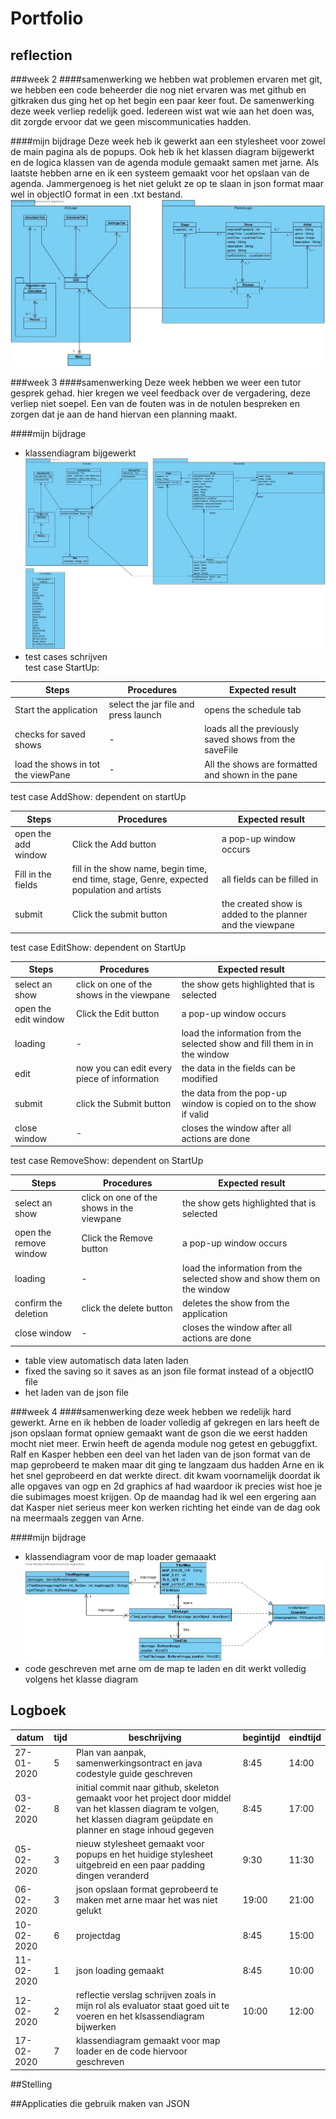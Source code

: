 # Portfolio
## reflection


###week 2
####samenwerking
we hebben wat problemen ervaren met git, we hebben een code beheerder die nog niet ervaren was met github en gitkraken dus ging het op het begin een paar keer fout.
De samenwerking deze week verliep redelijk goed.
Iedereen wist wat wie aan het doen was, dit zorgde ervoor dat we geen miscommunicaties hadden.

####mijn bijdrage
Deze week heb ik gewerkt aan een stylesheet voor zowel de main pagina als de popups. 
Ook heb ik het klassen diagram bijgewerkt en de logica klassen van de agenda module gemaakt samen met jarne.
Als laatste hebben arne en ik een systeem gemaakt voor het opslaan van de agenda.
Jammergenoeg is het niet gelukt ze op te slaan in json format maar wel in objectIO format in een .txt bestand.
![Klassen diagram week 2](Resources/klassenDiagram_week2.png "Klassen diagram week 2")

###week 3
####samenwerking
Deze week hebben we weer een tutor gesprek gehad. hier kregen we veel feedback over de vergadering, deze verliep niet soepel.
Een van de fouten was in de notulen bespreken en zorgen dat je aan de hand hiervan een planning maakt.

####mijn bijdrage
- klassendiagram bijgewerkt
![Klassen diagram week 3](Resources/klassenDiagram_week3.png "Klassen diagram week 3")
- test cases schrijven <br>
test case StartUp:

|Steps|Procedures|Expected result|
|---|---|---|
|Start the application|select the jar file and press launch|opens the schedule tab|
|checks for saved shows|-|loads all the previously saved shows from the saveFile|
|load the shows in tot the viewPane|-|All the shows are formatted and shown in the pane|

test case AddShow: dependent on startUp

|Steps|Procedures|Expected result|
|---|---|---|
|open the add window|Click the Add button|a pop-up window occurs|
|Fill in the fields|fill in the show name, begin time, end time, stage, Genre, expected population and artists|all fields can be filled in|
|submit|Click the submit button|the created show is added to the planner and the viewpane|


test case EditShow: dependent on StartUp

|Steps|Procedures|Expected result|
|---|---|---|
|select an show|click on one of the shows in the viewpane|the show gets highlighted that is selected|
|open the edit window|Click the Edit button|a pop-up window occurs|
|loading|-|load the information from the selected show and fill them in in the window|
|edit|now you can edit every piece of information|the data in the fields can be modified|
|submit|click the Submit button|the data from the pop-up window is copied on to the show if valid|
|close window|-|closes the window after all actions are done


test case RemoveShow: dependent on StartUp

|Steps|Procedures|Expected result|
|---|---|---|
|select an show|click on one of the shows in the viewpane|the show gets highlighted that is selected|
|open the remove window|Click the Remove button|a pop-up window occurs|
|loading|-|load the information from the selected show and show them on the window|
|confirm the deletion|click the delete button|deletes the show from the application
|close window|-|closes the window after all actions are done


- table view automatisch data laten laden
- fixed the saving so it saves as an json file format instead of a objectIO file
- het laden van de json file


###week 4
####samenwerking
deze week hebben we redelijk hard gewerkt.
Arne en ik hebben de loader volledig af gekregen en lars heeft de json opslaan format opniew gemaakt want de gson die we eerst hadden mocht niet meer.
Erwin heeft de agenda module nog getest en gebuggfixt.
Ralf en Kasper hebben een deel van het laden van de json format van de map geprobeerd te maken maar dit ging te langzaam dus hadden Arne en ik het snel geprobeerd en dat werkte direct.
dit kwam voornamelijk doordat ik alle opgaves van ogp en 2d graphics af had waardoor ik precies wist hoe je die subimages moest krijgen.
Op de maandag had ik wel een ergering aan dat Kasper niet serieus meer kon werken richting het einde van de dag ook na meermaals zeggen van Arne.

####mijn bijdrage
- klassendiagram voor de map loader gemaaakt
![](Resources/TiledMap_Module_Class_Diagram.jpg)
- code geschreven met arne om de map te laden en dit werkt volledig volgens het klasse diagram


## Logboek
|datum|tijd|beschrijving|begintijd|eindtijd
|---|---|---|---|---|
|27-01-2020|5|Plan van aanpak, samenwerkingsontract en java codestyle guide geschreven|8:45|14:00
|03-02-2020|8|initial commit naar github, skeleton gemaakt voor het project door middel van het klassen diagram te volgen, het klassen diagram geüpdate en planner en stage inhoud gegeven|8:45|17:00
|05-02-2020|3|nieuw stylesheet gemaakt voor popups en het huidige stylesheet uitgebreid en een paar padding dingen veranderd|9:30|11:30
|06-02-2020|3|json opslaan format geprobeerd te maken met arne maar het was niet gelukt|19:00|21:00
|10-02-2020|6|projectdag|8:45|15:00
|11-02-2020|1|json loading gemaakt|8:45|10:00
|12-02-2020|2|reflectie verslag schrijven zoals in mijn rol als evaluator staat goed uit te voeren en het klsassendiagram bijwerken|10:00|12:00
|17-02-2020|7|klassendiagram gemaakt voor map loader en de code hiervoor geschreven
##Stelling


##Applicaties die gebruik maken van JSON